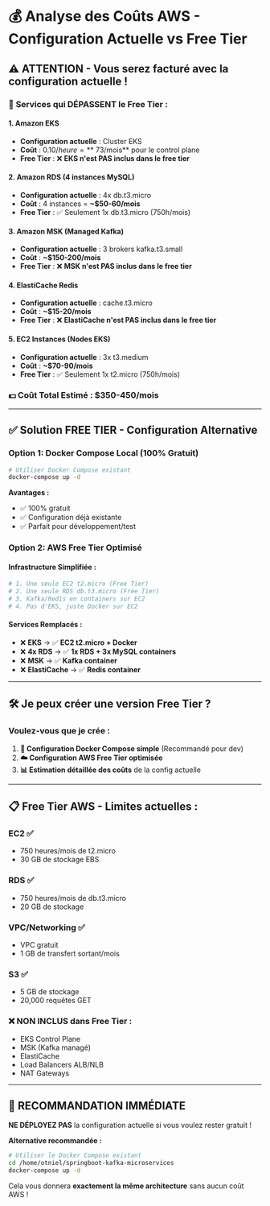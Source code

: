 # 💰 Analyse des Coûts AWS - Configuration Actuelle vs Free Tier

## ⚠️ **ATTENTION - Vous serez facturé avec la configuration actuelle !**

### 🔴 **Services qui DÉPASSENT le Free Tier :**

#### **1. Amazon EKS**
- **Configuration actuelle** : Cluster EKS
- **Coût** : $0.10/heure = **~$73/mois** pour le control plane
- **Free Tier** : ❌ **EKS n'est PAS inclus dans le free tier**

#### **2. Amazon RDS (4 instances MySQL)**
- **Configuration actuelle** : 4x db.t3.micro
- **Coût** : 4 instances = **~$50-60/mois**
- **Free Tier** : ✅ Seulement 1x db.t3.micro (750h/mois)

#### **3. Amazon MSK (Managed Kafka)**
- **Configuration actuelle** : 3 brokers kafka.t3.small
- **Coût** : **~$150-200/mois**
- **Free Tier** : ❌ **MSK n'est PAS inclus dans le free tier**

#### **4. ElastiCache Redis**
- **Configuration actuelle** : cache.t3.micro
- **Coût** : **~$15-20/mois**
- **Free Tier** : ❌ **ElastiCache n'est PAS inclus dans le free tier**

#### **5. EC2 Instances (Nodes EKS)**
- **Configuration actuelle** : 3x t3.medium
- **Coût** : **~$70-90/mois**
- **Free Tier** : ✅ Seulement 1x t2.micro (750h/mois)

### 💵 **Coût Total Estimé : $350-450/mois**

---

## ✅ **Solution FREE TIER - Configuration Alternative**

### **Option 1: Docker Compose Local (100% Gratuit)**
```bash
# Utiliser Docker Compose existant
docker-compose up -d
```
**Avantages :**
- ✅ 100% gratuit
- ✅ Configuration déjà existante
- ✅ Parfait pour développement/test

### **Option 2: AWS Free Tier Optimisé**

#### **Infrastructure Simplifiée :**
```terraform
# 1. Une seule EC2 t2.micro (Free Tier)
# 2. Une seule RDS db.t3.micro (Free Tier)  
# 3. Kafka/Redis en containers sur EC2
# 4. Pas d'EKS, juste Docker sur EC2
```

#### **Services Remplacés :**
- ❌ **EKS** → ✅ **EC2 t2.micro + Docker**
- ❌ **4x RDS** → ✅ **1x RDS + 3x MySQL containers**
- ❌ **MSK** → ✅ **Kafka container**
- ❌ **ElastiCache** → ✅ **Redis container**

---

## 🛠️ **Je peux créer une version Free Tier ?**

### **Voulez-vous que je crée :**

1. **🐳 Configuration Docker Compose simple** (Recommandé pour dev)
2. **☁️ Configuration AWS Free Tier optimisée** 
3. **📊 Estimation détaillée des coûts** de la config actuelle

---

## 📋 **Free Tier AWS - Limites actuelles :**

### **EC2** ✅
- 750 heures/mois de t2.micro
- 30 GB de stockage EBS

### **RDS** ✅  
- 750 heures/mois de db.t3.micro
- 20 GB de stockage

### **VPC/Networking** ✅
- VPC gratuit
- 1 GB de transfert sortant/mois

### **S3** ✅
- 5 GB de stockage
- 20,000 requêtes GET

### **❌ NON INCLUS dans Free Tier :**
- EKS Control Plane
- MSK (Kafka managé)
- ElastiCache
- Load Balancers ALB/NLB
- NAT Gateways

---

## 🚨 **RECOMMANDATION IMMÉDIATE**

**NE DÉPLOYEZ PAS** la configuration actuelle si vous voulez rester gratuit !

**Alternative recommandée :**
```bash
# Utiliser le Docker Compose existant
cd /home/otniel/springboot-kafka-microservices
docker-compose up -d
```

Cela vous donnera **exactement la même architecture** sans aucun coût AWS !
